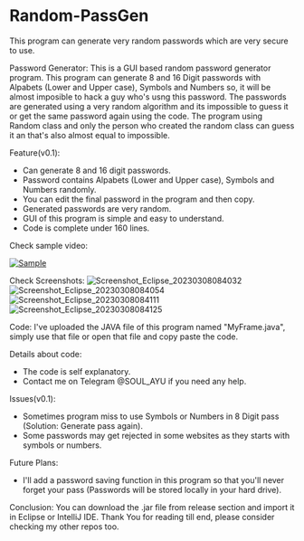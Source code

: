 # Random-PassGen
This program can generate very random passwords which are very secure to use.

Password Generator:
This is a GUI based random password generator program. This program can generate 8 and 16 Digit passwords with Alpabets (Lower and Upper case), Symbols and Numbers so, it will be almost imposible to hack a guy who's usng this password.
The passwords are generated using a very random algorithm and its impossible to guess it or get the same password again using the code. The program using Random class and only the person who created the random class can guess it an that's also almost equal to impossible.

Feature(v0.1):
* Can generate 8 and 16 digit passwords.
* Password contains Alpabets (Lower and Upper case), Symbols and Numbers randomly.
* You can edit the final password in the program and then copy.
* Generated passwords are very random.
* GUI of this program is simple and easy to understand.
* Code is complete under 160 lines.

Check sample video:

[![Sample](https://user-images.githubusercontent.com/119154806/218260002-71dae93d-51ed-40db-9b00-dba0364451df.png)](https://www.youtube.com/watch?v=-U5q2bjCVlM&ab_channel=Ayush "Random Password Generator v0.1 Sample Video")

Check Screenshots:
![Screenshot_Eclipse_20230308084032](https://user-images.githubusercontent.com/119154806/223612708-3a06655f-e6c6-4aa2-b1a1-c19b3723cb02.png)
![Screenshot_Eclipse_20230308084054](https://user-images.githubusercontent.com/119154806/223612715-caee73b9-adce-4cb0-baf6-176e9bd5fd56.png)
![Screenshot_Eclipse_20230308084111](https://user-images.githubusercontent.com/119154806/223612718-aaf1302a-e506-4df8-a34d-a70f681511aa.png)
![Screenshot_Eclipse_20230308084125](https://user-images.githubusercontent.com/119154806/223612721-65437269-1eb4-48a5-88f6-84c9cbd4f86d.png)

Code:
I've uploaded the JAVA file of this program named "MyFrame.java", simply use that file or open that file and copy paste the code.

Details about code:
* The code is self explanatory.
* Contact me on Telegram @SOUL_AYU if you need any help.

Issues(v0.1):
* Sometimes program miss to use Symbols or Numbers in 8 Digit pass (Solution: Generate pass again).
* Some passwords may get rejected in some websites as they starts with symbols or numbers.

Future Plans:
* I'll add a password saving function in this program so that you'll never forget your pass (Passwords will be stored locally in your hard drive).

Conclusion:
You can download the .jar file from release section and import it in Eclipse or IntelliJ IDE.
Thank You for reading till end, please consider checking my other repos too.
